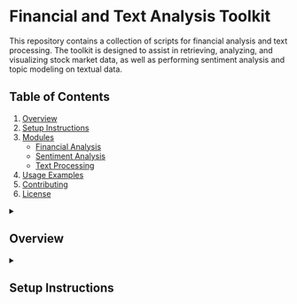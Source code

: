 # Financial and Text Analysis Toolkit

This repository contains a collection of scripts for financial analysis and text processing. The toolkit is designed to assist in retrieving, analyzing, and visualizing stock market data, as well as performing sentiment analysis and topic modeling on textual data.

## Table of Contents

1. [Overview](#overview)
2. [Setup Instructions](#setup-instructions)
3. [Modules](#modules)
   - [Financial Analysis](#financial-analysis)
   - [Sentiment Analysis](#sentiment-analysis)
   - [Text Processing](#text-processing)
4. [Usage Examples](#usage-examples)
5. [Contributing](#contributing)
6. [License](#license)

<details>
<summary><h2 id="overview">Overview</h2></summary>

This toolkit provides:

- **Financial Analysis**: Functions to download stock data, calculate technical indicators, plot stock performance, and optimize portfolios.
- **Sentiment Analysis**: Functions to analyze the sentiment of text and classify it as positive, negative, or neutral.
- **Text Processing**: Functions to preprocess text, generate TF-IDF matrices, perform topic modeling, and extract keywords.

</details>

<details>
<summary><h2 id="setup-instructions">Setup Instructions</h2></summary>

To use the scripts, ensure you have Python installed along with the required libraries. You can install the dependencies using pip:

```bash
pip install -r requirements.txt
